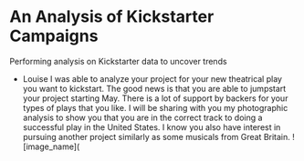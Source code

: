 # An Analysis of Kickstarter Campaigns
Performing analysis on Kickstarter data to uncover trends
* Louise I was able to analyze your project for your new theatrical play you want to kickstart. The good news is that you are able to jumpstart your project starting May. There is a lot of support by backers for your types of plays that you like. I will be sharing with you my photographic analysis to show you that you are in the correct track to doing a successful play in the United States. I know you also have interest in pursuing another project similarly as some musicals from Great Britain.
![image_name]( 
